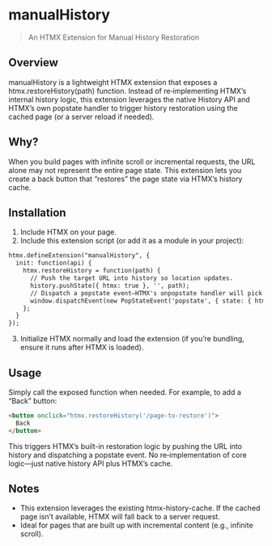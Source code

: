 # manualHistory
> An HTMX Extension for Manual History Restoration

## Overview
manualHistory is a lightweight HTMX extension that exposes a htmx.restoreHistory(path) function. Instead of re‑implementing HTMX’s internal history logic, this extension leverages the native History API and HTMX’s own popstate handler to trigger history restoration using the cached page (or a server reload if needed).

## Why?
When you build pages with infinite scroll or incremental requests, the URL alone may not represent the entire page state. This extension lets you create a back button that “restores” the page state via HTMX’s history cache.

## Installation
1. Include HTMX on your page.
2. Include this extension script (or add it as a module in your project):
  ```html
  htmx.defineExtension("manualHistory", {
    init: function(api) {
      htmx.restoreHistory = function(path) {
        // Push the target URL into history so location updates.
        history.pushState({ htmx: true }, '', path);
        // Dispatch a popstate event—HTMX's onpopstate handler will pick this up.
        window.dispatchEvent(new PopStateEvent('popstate', { state: { htmx: true } }));
      };
    }
  });
  ```
3. Initialize HTMX normally and load the extension (if you’re bundling, ensure it runs after HTMX is loaded).

## Usage

Simply call the exposed function when needed. For example, to add a “Back” button:

```html
<button onclick="htmx.restoreHistory('/page-to-restore')">
  Back
</button>
```

This triggers HTMX’s built-in restoration logic by pushing the URL into history and dispatching a popstate event. No re‑implementation of core logic—just native history API plus HTMX’s cache.

## Notes
- This extension leverages the existing htmx-history-cache. If the cached page isn’t available, HTMX will fall back to a server request.
- Ideal for pages that are built up with incremental content (e.g., infinite scroll).
